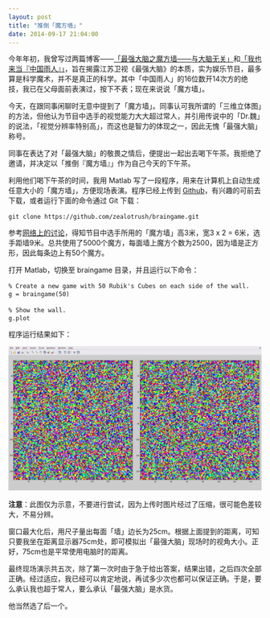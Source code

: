 ```yaml
---
layout: post
title: "推倒「魔方墙」"
date: 2014-09-17 21:04:00
---
```


今年年初，我曾写过两篇博客——[「最强大脑之魔方墙——与大脑无关」][1]和[「我也来当『中国雨人』」][2]，旨在揭露江苏卫视《最强大脑》的本质，实为娱乐节目，最多算是科学魔术，并不是真正的科学。其中「中国雨人」的16位数开14次方的绝技，我已在父母面前表演过，按下不表；现在来说说「魔方墙」。

今天，在跟同事闲聊时无意中提到了「魔方墙」。同事认可我所谓的「三维立体图」的方法，但他认为节目中选手的视觉能力大大超过常人，并引用传说中的「Dr.魏」的说法，「视觉分辨率特别高」，而这也是智力的体现之一，因此无愧「最强大脑」称号。

同事在表达了对「最强大脑」的敬畏之情后，便提出一起出去喝下午茶。我拒绝了邀请，并决定以「推倒『魔方墙』」作为自己今天的下午茶。

利用他们喝下午茶的时间，我用 Matlab 写了一段程序，用来在计算机上自动生成任意大小的「魔方墙」，方便现场表演。程序已经上传到 [Github][3]，有兴趣的可前去下载，或者运行下面的命令通过 Git 下载：

    git clone https://github.com/zealotrush/braingame.git

参考[网络上的讨论][4]，得知节目中选手所用的「魔方墙」高3米，宽3 x 2 = 6米，选手距墙9米。总共使用了5000个魔方，每面墙上魔方个数为2500，因为墙是正方形，因此每条边上有50个魔方。

打开 Matlab，切换至 braingame 目录，并且运行以下命令：

    % Create a new game with 50 Rubik's Cubes on each side of the wall.
    g = braingame(50)
    
    % Show the wall.
    g.plot

程序运行结果如下：

![最强大脑之魔方墙](/assets/images/matlab_rubik_cube_wall.png)

**注意**：此图仅为示意，不要进行尝试，因为上传时图片经过了压缩，很可能色差较大，不易分辨。

窗口最大化后，用尺子量出每面「墙」边长为25cm。根据上面提到的距离，可知只要我坐在距离显示器75cm处，即可模拟出「最强大脑」现场时的视角大小。正好，75cm也是平常使用电脑时的距离。

最终现场演示共五次，除了第一次时由于急于给出答案，结果出错，之后四次全部正确。经过适应，我已经可以肯定地说，再试多少次也都可以保证正确。于是，要么承认我也超于常人，要么承认「最强大脑」是水货。

他当然选了后一个。

[1]: http://wangbei.me/2014/01/18/rubik-cube-wall.html
[2]: http://wangbei.me/2014/01/27/chinese-rainman.html
[3]: https://github.com/zealotrush/braingame.git
[4]: http://www.guokr.com/question/530423/?
